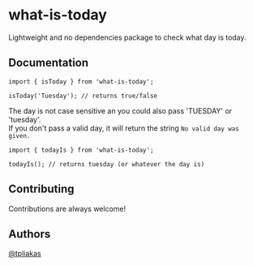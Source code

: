 # what-is-today

Lightweight and no dependencies package to check what day is today.

## Documentation
```
import { isToday } from 'what-is-today';

isToday('Tuesday'); // returns true/false
```

The day is not case sensitive an you could also pass 'TUESDAY' or 'tuesday'.\
If you don't pass a valid day, it will return the string `No valid day was given.`

```
import { todayIs } from 'what-is-today';

todayIs(); // returns tuesday (or whatever the day is)
```
## Contributing

Contributions are always welcome!

## Authors

[@tpliakas](https://www.github.com/tpliakas)